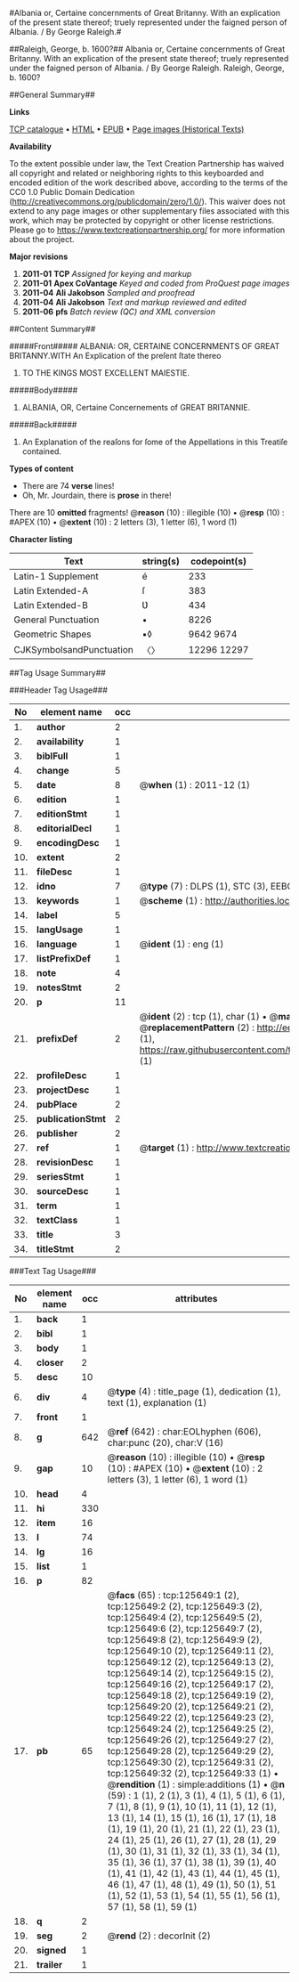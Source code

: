 #Albania or, Certaine concernments of Great Britanny. With an explication of the present state thereof; truely represented under the faigned person of Albania. / By George Raleigh.#

##Raleigh, George, b. 1600?##
Albania or, Certaine concernments of Great Britanny. With an explication of the present state thereof; truely represented under the faigned person of Albania. / By George Raleigh.
Raleigh, George, b. 1600?

##General Summary##

**Links**

[TCP catalogue](http://www.ota.ox.ac.uk/tcp/)  • 
[HTML](http://tei.it.ox.ac.uk/tcp/Texts-HTML/free/A91/A91834.html)  • 
[EPUB](http://tei.it.ox.ac.uk/tcp/Texts-EPUB/free/A91/A91834.epub) • 
[Page images (Historical Texts)](https://historicaltexts.jisc.ac.uk/eebo-99873188e)

**Availability**

To the extent possible under law, the Text Creation Partnership has waived all copyright and related or neighboring rights to this keyboarded and encoded edition of the work described above, according to the terms of the CC0 1.0 Public Domain Dedication (http://creativecommons.org/publicdomain/zero/1.0/). This waiver does not extend to any page images or other supplementary files associated with this work, which may be protected by copyright or other license restrictions. Please go to https://www.textcreationpartnership.org/ for more information about the project.

**Major revisions**

1. __2011-01__ __TCP__ *Assigned for keying and markup*
1. __2011-01__ __Apex CoVantage__ *Keyed and coded from ProQuest page images*
1. __2011-04__ __Ali Jakobson__ *Sampled and proofread*
1. __2011-04__ __Ali Jakobson__ *Text and markup reviewed and edited*
1. __2011-06__ __pfs__ *Batch review (QC) and XML conversion*

##Content Summary##

#####Front#####
ALBANIA: OR, CERTAINE CONCERNMENTS OF GREAT BRITANNY.WITH An Explication of the preſent ſtate thereo
1. TO THE KINGS MOST EXCELLENT MAIESTIE.

#####Body#####

1. ALBANIA, OR, Certaine Concernements of GREAT BRITANNIE.

#####Back#####

1. An Explanation of the reaſons for ſome of the Appellations in this Treatiſe contained.

**Types of content**

  * There are 74 **verse** lines!
  * Oh, Mr. Jourdain, there is **prose** in there!

There are 10 **omitted** fragments! 
 @__reason__ (10) : illegible (10)  •  @__resp__ (10) : #APEX (10)  •  @__extent__ (10) : 2 letters (3), 1 letter (6), 1 word (1)

**Character listing**


|Text|string(s)|codepoint(s)|
|---|---|---|
|Latin-1 Supplement|é|233|
|Latin Extended-A|ſ|383|
|Latin Extended-B|Ʋ|434|
|General Punctuation|•|8226|
|Geometric Shapes|▪◊|9642 9674|
|CJKSymbolsandPunctuation|〈〉|12296 12297|

##Tag Usage Summary##

###Header Tag Usage###

|No|element name|occ|attributes|
|---|---|---|---|
|1.|__author__|2||
|2.|__availability__|1||
|3.|__biblFull__|1||
|4.|__change__|5||
|5.|__date__|8| @__when__ (1) : 2011-12 (1)|
|6.|__edition__|1||
|7.|__editionStmt__|1||
|8.|__editorialDecl__|1||
|9.|__encodingDesc__|1||
|10.|__extent__|2||
|11.|__fileDesc__|1||
|12.|__idno__|7| @__type__ (7) : DLPS (1), STC (3), EEBO-CITATION (1), PROQUEST (1), VID (1)|
|13.|__keywords__|1| @__scheme__ (1) : http://authorities.loc.gov/ (1)|
|14.|__label__|5||
|15.|__langUsage__|1||
|16.|__language__|1| @__ident__ (1) : eng (1)|
|17.|__listPrefixDef__|1||
|18.|__note__|4||
|19.|__notesStmt__|2||
|20.|__p__|11||
|21.|__prefixDef__|2| @__ident__ (2) : tcp (1), char (1)  •  @__matchPattern__ (2) : ([0-9\-]+):([0-9IVX]+) (1), (.+) (1)  •  @__replacementPattern__ (2) : http://eebo.chadwyck.com/downloadtiff?vid=$1&page=$2 (1), https://raw.githubusercontent.com/textcreationpartnership/Texts/master/tcpchars.xml#$1 (1)|
|22.|__profileDesc__|1||
|23.|__projectDesc__|1||
|24.|__pubPlace__|2||
|25.|__publicationStmt__|2||
|26.|__publisher__|2||
|27.|__ref__|1| @__target__ (1) : http://www.textcreationpartnership.org/docs/. (1)|
|28.|__revisionDesc__|1||
|29.|__seriesStmt__|1||
|30.|__sourceDesc__|1||
|31.|__term__|1||
|32.|__textClass__|1||
|33.|__title__|3||
|34.|__titleStmt__|2||


###Text Tag Usage###

|No|element name|occ|attributes|
|---|---|---|---|
|1.|__back__|1||
|2.|__bibl__|1||
|3.|__body__|1||
|4.|__closer__|2||
|5.|__desc__|10||
|6.|__div__|4| @__type__ (4) : title_page (1), dedication (1), text (1), explanation (1)|
|7.|__front__|1||
|8.|__g__|642| @__ref__ (642) : char:EOLhyphen (606), char:punc (20), char:V (16)|
|9.|__gap__|10| @__reason__ (10) : illegible (10)  •  @__resp__ (10) : #APEX (10)  •  @__extent__ (10) : 2 letters (3), 1 letter (6), 1 word (1)|
|10.|__head__|4||
|11.|__hi__|330||
|12.|__item__|16||
|13.|__l__|74||
|14.|__lg__|16||
|15.|__list__|1||
|16.|__p__|82||
|17.|__pb__|65| @__facs__ (65) : tcp:125649:1 (2), tcp:125649:2 (2), tcp:125649:3 (2), tcp:125649:4 (2), tcp:125649:5 (2), tcp:125649:6 (2), tcp:125649:7 (2), tcp:125649:8 (2), tcp:125649:9 (2), tcp:125649:10 (2), tcp:125649:11 (2), tcp:125649:12 (2), tcp:125649:13 (2), tcp:125649:14 (2), tcp:125649:15 (2), tcp:125649:16 (2), tcp:125649:17 (2), tcp:125649:18 (2), tcp:125649:19 (2), tcp:125649:20 (2), tcp:125649:21 (2), tcp:125649:22 (2), tcp:125649:23 (2), tcp:125649:24 (2), tcp:125649:25 (2), tcp:125649:26 (2), tcp:125649:27 (2), tcp:125649:28 (2), tcp:125649:29 (2), tcp:125649:30 (2), tcp:125649:31 (2), tcp:125649:32 (2), tcp:125649:33 (1)  •  @__rendition__ (1) : simple:additions (1)  •  @__n__ (59) : 1 (1), 2 (1), 3 (1), 4 (1), 5 (1), 6 (1), 7 (1), 8 (1), 9 (1), 10 (1), 11 (1), 12 (1), 13 (1), 14 (1), 15 (1), 16 (1), 17 (1), 18 (1), 19 (1), 20 (1), 21 (1), 22 (1), 23 (1), 24 (1), 25 (1), 26 (1), 27 (1), 28 (1), 29 (1), 30 (1), 31 (1), 32 (1), 33 (1), 34 (1), 35 (1), 36 (1), 37 (1), 38 (1), 39 (1), 40 (1), 41 (1), 42 (1), 43 (1), 44 (1), 45 (1), 46 (1), 47 (1), 48 (1), 49 (1), 50 (1), 51 (1), 52 (1), 53 (1), 54 (1), 55 (1), 56 (1), 57 (1), 58 (1), 59 (1)|
|18.|__q__|2||
|19.|__seg__|2| @__rend__ (2) : decorInit (2)|
|20.|__signed__|1||
|21.|__trailer__|1||
